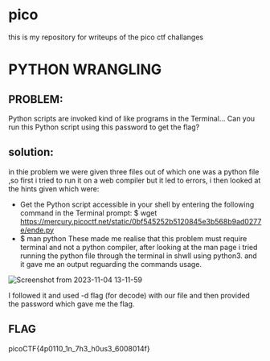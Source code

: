 # pico
this is my repository for writeups of the pico ctf challanges


# PYTHON WRANGLING
## PROBLEM:
Python scripts are invoked kind of like programs in the Terminal... Can you run this Python script using this password to get the flag?
## solution:
in thie problem we were given three files out of which one was a python file ,so first i tried to run it on a web compiler but it led to errors, i then looked at the hints given which were:
* Get the Python script accessible in your shell by entering the following command in the Terminal prompt: $ wget https://mercury.picoctf.net/static/0bf545252b5120845e3b568b9ad0277e/ende.py
* $ man python
These made me realise that this problem must require terminal and not a python compiler, after looking at the man page i tried running the python file through the terminal in shwll using python3. and it gave me an output reguarding the commands usage.

![Screenshot from 2023-11-04 13-11-59](https://github.com/adwait3/pico/assets/148553626/a3683bcf-16c5-462e-8294-6e1d30c4db65)

I followed it and used -d flag (for decode) with our file and then provided the password which gave me the flag.
## FLAG
picoCTF{4p0110_1n_7h3_h0us3_6008014f}


#
